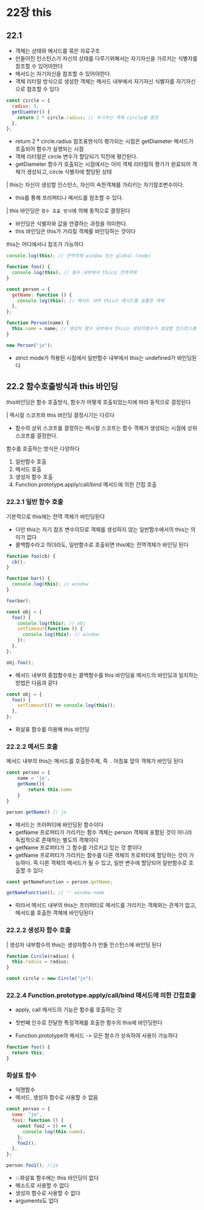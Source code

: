 # 22장 this

## 22.1

- 객체는 상태와 메서드를 묶은 자료구조
- 만들어진 인스턴스가 자신의 상태를 다루기위해서는 자기자신을 가르키는 식별자를 참조할 수 있어야한다
- 메서드는 자기자신을 참조할 수 있어야한다.
- 객체 리터럴 방식으로 생성한 객체는 메서드 내부에서 자기자신 식별자를 자기자신으로 참조할 수 있다

```js
const circle = {
  radius: 5,
  getDiamter() {
    return 2 * circle.radius; // 자기자신 객체 circle을 참조
  },
};
```

- return 2 \* circle.radius 참조표현식이 평가되는 시점은 getDiameter 메서드가 호출되어 함수가 실행되는 시점
- 객체 리터럴은 circle 변수가 할당되기 직전에 평간된다.
- getDiameter 함수가 호출되는 시점에서는 이미 객체 리터럴의 평가가 완료되어 객체가 생성되고, circle 식별자에 할당된 상태

| this는 자신이 생성할 인스턴스, 자신이 속한객체를 가리키는 자기참조변수이다.

- this를 통해 프러퍼티나 메서드를 참조할 수 있다.

| this 바인딩은 `함수 호출 방식`에 의해 동적으로 결정된다

- 바인딩은 식별자와 값을 연결하는 과정을 의미한다.
- this 바인딩은 this가 가리킬 객체를 바인딩하는 것이다

this는 어디에서나 참조가 가능하다

```js
console.log(this); // 전역객체 window 또는 global (node)
```

```js
function foo() {
  console.log(this); // 함수 내부에서 this는 전역객체
}
```

```js
const person = {
  getName: function () {
    console.log(this); // 메서드 내부 this는 메서드를 호출한 객체
  },
};
```

```js
function Person(name) {
  this.name = name; // 생성자 함수 내부에서 this는 생성자함수가 생성할 인스턴스를 가르킴
}

new Person("jo");
```

- strict mode가 적용된 시점에서 일반함수 내부에서 this는 undefined가 바인딩된다

## 22.2 함수호출방식과 this 바인딩

this바인딩은 함수 호출방식, 함수가 어떻게 호출되었는지에 따라 동적으로 결정된다

| 렉시컬 스코프와 this 바인딩 결정시기는 다르다

- 함수의 상위 스코프를 결정하는 렉시컬 스코프는 함수 객체가 생성되는 시점에 상위 스코프를 결정한다.

함수를 호출하는 방식은 다양하다

1. 일반함수 호출
2. 메서드 호출
3. 생성자 함수 호출
4. Function.prototype.apply/call/bind 메서드에 의한 간접 호출

### 22.2.1 일반 함수 호출

기본적으로 this에는 전역 객체가 바인딩된다

- 다만 this는 자기 참조 변수이므로 객체를 생성하지 않는 일반함수에서의 this는 의미가 없다
- 콜백함수라고 하더라도, 일반함수로 호출되면 this에는 전역객체가 바인딩 된다

```js
function foo(cb) {
  cb();
}

function bar() {
  console.log(this); // window
}

foo(bar);
```

```js
const obj = {
  foo() {
    console.log(this); // obj
    setTimeout(function () {
      console.log(this); // window
    });
  },
};

obj.foo();
```

- 메서드 내부의 중첩함수또는 콜백함수를 this 바인딩을 메서드의 바인딩과 일치하는 방법은 다음과 같다

```js
const obj = {
  foo() {
    setTimeout(() => console.log(this));
  },
};
```

- 화살표 함수를 이용해 this 바인딩

### 22.2.2 메서드 호출

메서드 내부의 this는 메서드를 호출한주체, 즉 `.` 마침표 앞의 객체가 바인딩 된다

```js
const person = {
    name = 'jo',
    getName(){
        return this.name
    }
}

person.getName() // jo
```

- 메서드는 프러퍼티에 바인딩된 함수이다
- getName 프로퍼티가 가리키는 함수 객체는 person 객체에 포함된 것이 아니라 독립적으로 존재하는 별도의 객체이다
- getName 프로퍼티가 그 함수를 가르키고 있는 것 뿐이다
- getName 프로퍼티가 가리키는 함수를 다른 객체의 프로퍼티에 할당하는 것이 가능하다. 즉 다른 객체의 메서드가 될 수 있고, 일반 변수에 할당되어 일반함수로 호출할 수 있다

```js
const getNameFunction = person.getName;

getNameFunction(); // '' window.name
```

- 따라서 메서드 내부의 this는 프러퍼티로 메서드를 가리키는 객체와는 관계가 없고, 메서드를 호출한 객체에 바인딩된다

### 22.2.2 생성자 함수 호출

| 생성자 내부함수의 this는 생성자함수가 만들 인스턴스에 바인딩 된다

```js
function Circle(radius) {
  this.radius = radius;
}

const circle = new Circle("jo");
```

### 22.2.4 Function.prototype.apply/call/bind 메서드에 의한 간접호출

- apply, call 메서드의 기능은 함수를 호출하는 것
- 첫번째 인수로 전달한 특정객체를 호출한 함수의 this에 바인딩한다

- Function.prototype의 메서드 -> 모든 함수가 상속하여 사용이 가능하다

```js
function foo() {
  return this;
}
```

### 화살표 함수

- 익명함수
- 메서드, 생성자 함수로 사용할 수 없음

```js
const person = {
  name: "jo",
  foo1: function () {
    const foo2 = () => {
      console.log(this.name);
    };
    foo2();
  },
};

person.foo1(); //jo
```

- 💥화살표 함수에는 this 바인딩이 없다
- 메소드로 사용할 수 없다
- 생성자 함수로 사용할 수 없다
- arguments도 없다
